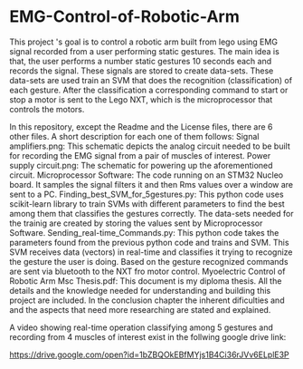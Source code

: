 # EMG-Control-of-Robotic-Arm
This project 's goal is to control a robotic arm built from lego using EMG signal recorded from a user performing static gestures.
The main idea is that, the user performs  a number static gestures 10 seconds each and records the signal.
These signals are stored to create data-sets. These data-sets are used train an SVM that does the recognition (classification) of each gesture.
After the classification a corresponding  command to start or stop a motor is sent to the Lego NXT, which is the microprocessor that controls the motors.

In this repository, except the Readme and the License files, there are 6 other files. A short description for each one of them follows:
Signal amplifiers.png: This schematic depicts the analog circuit needed to be built for recording the EMG signal from a pair of muscles of interest.
Power supply circuit.png: The schematic for powering up the aforementioned circuit.
Microprocessor Software: The code running on an STM32 Nucleo board. It samples the signal filters it and then Rms values over a window are sent to a PC.
Finding_best_SVM_for_5gestures.py: This python code uses scikit-learn library to train SVMs with different parameters to find the best among them that classifies the gestures correctly. The data-sets needed for the trainig are created by storing the values sent by Microprocessor Software.
Sending_real-time_Commands.py: This python code takes the parameters found from the previous python code and trains and SVM. This SVM receives data (vectors) in real-time and classifies it trying to recognize the gesture the user is doing. Based on the gesture recognized commands are sent via bluetooth  to the NXT fro motor control.
Myoelectric Control of Robotic Arm Msc Thesis.pdf: This document is my diploma thesis. All the details and the knowledge needed for understanding and building this project are included. In the conclusion chapter the inherent dificulties and and the aspects that need more researching are stated and explained.

A video showing real-time operation classifying among 5 gestures and recording from 4 muscles of interest exist in the follwing google drive link:

https://drive.google.com/open?id=1bZBQOkEBfMYjs1B4Ci36rJVv6ELplE3P
